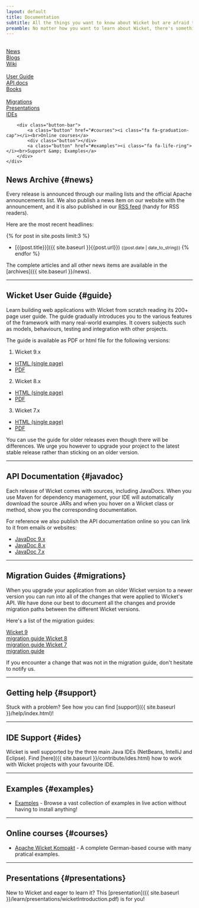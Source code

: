 ```yaml
---
layout: default
title: Documentation
subtitle: All the things you want to know about Wicket but are afraid to ask
preamble: No matter how you want to learn about Wicket, there's something available for you. If you want a quick reference, use the User Guide. If you rather prefer a book, there's a couple waiting for you. And if you rather watch a video or presentation, we have that covered too.
---
```

<div class="l-button-table">
    <div class="l-two-third">
        <div class="button-bar">
        	<a class="button" href="#news"><i class="fa fa-newspaper-o"></i><br>News</a>
        	<a class="button" href="blogs.html"><i class="fa fa-rss"></i><br>Blogs</a>
        	<a class="button" href="https://cwiki.apache.org/WICKET"><i class="fa fa-users"></i><br>Wiki</a>
        </div>
        <div class="button-bar">
        	<a class="button" href="#guide"><i class="fa fa-file-text-o"></i><br>User Guide</a>
        	<a class="button" href="#javadoc"><i class="fa fa-code"></i><br>API docs</a>
        	<a class="button" href="books/index.html"><i class="fa fa-book"></i><br>Books</a>
        </div>
        <div class="button-bar">
        	<a class="button" href="#migrations"><i class="fa fa-history"></i><br>Migrations</a>
        	<a class="button" href="#presentations"><i class="fa fa-file-powerpoint-o"></i><br>Presentations</a>
        	<a class="button" href="#ides"><i class="fa fa-terminal"></i><br>IDEs</a>
        </div>
        
        <div class="button-bar">
        	<a class="button" href="#courses"><i class="fa fa-graduation-cap"></i><br>Online courses</a>
        	<div class="button"></div>
        	<a class="button" href="#examples"><i class="fa fa-life-ring"></i><br>Support &amp; Examples</a>
        </div>
    </div>
</div>

## News Archive {#news}

Every release is announced through our mailing lists and the official Apache announcements list.
We also publish a news item on our website with the announcement, and it is also published in our <a type="application/atom+xml" title="Atom 1.0 feed" href="{{site.baseurl}}/atom.xml">RSS feed</a> (handy for RSS readers).

Here are the most recent headlines:

{% for post in site.posts limit:3 %}
- [{{post.title}}]({{ site.baseurl }}{{post.url}}) <small>{{post.date | date_to_string}}</small>
{% endfor %}

The complete articles and all other news items are available in the [archives]({{ site.baseurl }}/news).

---

## Wicket User Guide {#guide}

Learn building web applications with Wicket from scratch reading its
200+ page user guide. The guide gradually introduces you to the various
features of the framework with many real-world examples. It covers
subjects such as models, behaviours, testing and integration with other
projects.

The guide is available as PDF or html file for the following versions:


1.  Wicket 9.x
* [HTML (single page)](https://nightlies.apache.org/wicket/guide/9.x/single.html)
* [PDF](https://nightlies.apache.org/wicket/guide/9.x/single.pdf)

2.  Wicket 8.x
* [HTML (single page)](https://nightlies.apache.org/wicket/guide/8.x/single.html)
* [PDF](https://nightlies.apache.org/wicket/guide/8.x/single.pdf)

3.  Wicket 7.x
* [HTML (single page)](https://nightlies.apache.org/wicket/guide/7.x/single.html)
* [PDF](https://nightlies.apache.org/wicket/guide/7.x/single.pdf)

You can use the guide for older releases even though there will be
differences. We urge you however to upgrade your project to the latest
stable release rather than sticking on an older version.

---

## API Documentation {#javadoc}

Each release of Wicket comes with sources, including JavaDocs. When you
use Maven for dependency management, your IDE will automatically
download the source JARs and when you hover on a Wicket class or
method, show you the corresponding documentation.

For reference we also publish the API documentation online so you can
link to it from emails or websites:

- [JavaDoc 9.x](https://nightlies.apache.org/wicket/apidocs/9.x/index.html)
- [JavaDoc 8.x](https://nightlies.apache.org/wicket/apidocs/8.x/index.html)
- [JavaDoc 7.x](https://nightlies.apache.org/wicket/apidocs/7.x/index.html)

---

## Migration Guides {#migrations}

When you upgrade your application from an older Wicket version to a
newer version you can run into all of the changes that were applied to
Wicket's API. We have done our best to document all the changes and
provide migration paths between the different Wicket versions.

Here's a list of the migration guides:
<div class="l-button-table">
    <div class="l-two-third">
        <div class="button-bar">
            <a class="button" href="https://s.apache.org/wicket9migration">
                Wicket 9<br>
        		migration guide
            </a>
            <a class="button" href="https://s.apache.org/wicket8migration">
                Wicket 8<br>
        		migration guide
            </a>
            <a class="button" href="https://s.apache.org/wicket7migrate">
                Wicket 7<br>
        		migration guide
            </a>
        </div>
    </div>
</div>        

If you encounter a change that was not in the migration guide, don't
hesitate to notify us.

---

## Getting help {#support}

Stuck with a problem? See how you can find [support]({{ site.baseurl }}/help/index.html)!

---

## IDE Support {#ides}

Wicket is well supported by the three main Java IDEs (NetBeans, IntelliJ and Eclipse).
Find [here]({{ site.baseurl }}/contribute/ides.html) how to work with Wicket projects with your favourite IDE.

---
	
## Examples {#examples}

- <a href="{{ site.baseurl }}/learn/examples/index.html">Examples</a> - Browse a vast collection of examples in live action without having to install anything!

---

## Online courses {#courses}

- <a href="https://www.udemy.com/course/apache-wicket-kompakt/">Apache Wicket Kompakt</a> - A complete German-based course with many pratical examples.

---

## Presentations {#presentations}

New to Wicket and eager to learn it? This [presentation]({{ site.baseurl }}/learn/presentations/wicketIntroduction.pdf) is for you!

[migrate7]: https://s.apache.org/wicket7migrate
[migrate8]: https://s.apache.org/wicket8migrate
